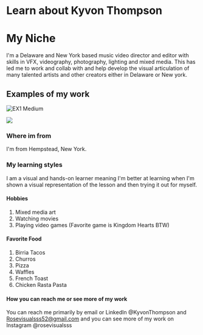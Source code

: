 # Learn about Kyvon Thompson

# My Niche
I'm a Delaware and New York based music video director and editor with skills in VFX, videography, photography, lighting and mixed media. This has led me to work and collab with and help develop the visual articulation of many talented artists and other creators either in Delaware or New york.

## Examples of my work
![EX1 Medium](https://github.com/KRose77/code-differently-24-q1/assets/160963028/17c4fb8d-bc5d-4d6f-81ea-7b39a3e51d88)


[![](https://markdown-videos-api.jorgenkh.no/youtube/814SngdguwQ)](https://youtu.be/814SngdguwQ)
### Where im from
I'm from Hempstead, New York.

### My learning styles
I am a visual and hands-on learner meaning I'm better at learning when I'm shown a visual representation of the lesson and then trying it out for myself.

#### Hobbies
1. Mixed media art
2. Watching movies
3. Playing video games (Favorite game is Kingdom Hearts BTW)

#### Favorite Food
1. Birria Tacos
2. Churros
3. Pizza
4. Waffles
5. French Toast
6. Chicken Rasta Pasta

#### How you can reach me or see more of my work
You can reach me primarily by email or LinkedIn @KyvonThompson and Rosevisualsss52@gmail.com and you can see more of my work on Instagram @rosevisualsss
